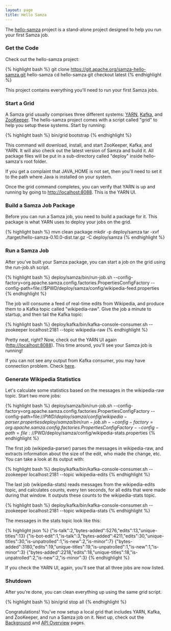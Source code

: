 ```yaml
---
layout: page
title: Hello Samza
---
```

<!--
   Licensed to the Apache Software Foundation (ASF) under one or more
   contributor license agreements.  See the NOTICE file distributed with
   this work for additional information regarding copyright ownership.
   The ASF licenses this file to You under the Apache License, Version 2.0
   (the "License"); you may not use this file except in compliance with
   the License.  You may obtain a copy of the License at

       http://www.apache.org/licenses/LICENSE-2.0

   Unless required by applicable law or agreed to in writing, software
   distributed under the License is distributed on an "AS IS" BASIS,
   WITHOUT WARRANTIES OR CONDITIONS OF ANY KIND, either express or implied.
   See the License for the specific language governing permissions and
   limitations under the License.
-->
The [hello-samza](https://github.com/apache/samza-hello-samza) project is a stand-alone project designed to help you run your first Samza job.

### Get the Code

Check out the hello-samza project:

{% highlight bash %}
git clone https://git.apache.org/samza-hello-samza.git hello-samza
cd hello-samza
git checkout latest
{% endhighlight %}

This project contains everything you'll need to run your first Samza jobs.

### Start a Grid

A Samza grid usually comprises three different systems: [YARN](http://hadoop.apache.org/docs/current/hadoop-yarn/hadoop-yarn-site/YARN.html), [Kafka](http://kafka.apache.org/), and [ZooKeeper](http://zookeeper.apache.org/). The hello-samza project comes with a script called "grid" to help you setup these systems. Start by running:

{% highlight bash %}
bin/grid bootstrap
{% endhighlight %}

This command will download, install, and start ZooKeeper, Kafka, and YARN. It will also check out the latest version of Samza and build it. All package files will be put in a sub-directory called "deploy" inside hello-samza's root folder.

If you get a complaint that JAVA_HOME is not set, then you'll need to set it to the path where Java is installed on your system.

Once the grid command completes, you can verify that YARN is up and running by going to [http://localhost:8088](http://localhost:8088). This is the YARN UI.

### Build a Samza Job Package

Before you can run a Samza job, you need to build a package for it. This package is what YARN uses to deploy your jobs on the grid.

{% highlight bash %}
mvn clean package
mkdir -p deploy/samza
tar -xvf ./target/hello-samza-0.10.0-dist.tar.gz -C deploy/samza
{% endhighlight %}

### Run a Samza Job

After you've built your Samza package, you can start a job on the grid using the run-job.sh script.

{% highlight bash %}
deploy/samza/bin/run-job.sh --config-factory=org.apache.samza.config.factories.PropertiesConfigFactory --config-path=file://$PWD/deploy/samza/config/wikipedia-feed.properties
{% endhighlight %}

The job will consume a feed of real-time edits from Wikipedia, and produce them to a Kafka topic called "wikipedia-raw". Give the job a minute to startup, and then tail the Kafka topic:

{% highlight bash %}
deploy/kafka/bin/kafka-console-consumer.sh  --zookeeper localhost:2181 --topic wikipedia-raw
{% endhighlight %}

Pretty neat, right? Now, check out the YARN UI again ([http://localhost:8088](http://localhost:8088)). This time around, you'll see your Samza job is running!

If you can not see any output from Kafka consumer, you may have connection problem. Check [here](../../../learn/tutorials/{{site.version}}/run-hello-samza-without-internet.html).

### Generate Wikipedia Statistics

Let's calculate some statistics based on the messages in the wikipedia-raw topic. Start two more jobs:

{% highlight bash %}
deploy/samza/bin/run-job.sh --config-factory=org.apache.samza.config.factories.PropertiesConfigFactory --config-path=file://$PWD/deploy/samza/config/wikipedia-parser.properties
deploy/samza/bin/run-job.sh --config-factory=org.apache.samza.config.factories.PropertiesConfigFactory --config-path=file://$PWD/deploy/samza/config/wikipedia-stats.properties
{% endhighlight %}

The first job (wikipedia-parser) parses the messages in wikipedia-raw, and extracts information about the size of the edit, who made the change, etc. You can take a look at its output with:

{% highlight bash %}
deploy/kafka/bin/kafka-console-consumer.sh  --zookeeper localhost:2181 --topic wikipedia-edits
{% endhighlight %}

The last job (wikipedia-stats) reads messages from the wikipedia-edits topic, and calculates counts, every ten seconds, for all edits that were made during that window. It outputs these counts to the wikipedia-stats topic.

{% highlight bash %}
deploy/kafka/bin/kafka-console-consumer.sh  --zookeeper localhost:2181 --topic wikipedia-stats
{% endhighlight %}

The messages in the stats topic look like this:

{% highlight json %}
{"is-talk":2,"bytes-added":5276,"edits":13,"unique-titles":13}
{"is-bot-edit":1,"is-talk":3,"bytes-added":4211,"edits":30,"unique-titles":30,"is-unpatrolled":1,"is-new":2,"is-minor":7}
{"bytes-added":3180,"edits":19,"unique-titles":19,"is-unpatrolled":1,"is-new":1,"is-minor":3}
{"bytes-added":2218,"edits":18,"unique-titles":18,"is-unpatrolled":2,"is-new":2,"is-minor":3}
{% endhighlight %}

If you check the YARN UI, again, you'll see that all three jobs are now listed.

### Shutdown

After you're done, you can clean everything up using the same grid script.

{% highlight bash %}
bin/grid stop all
{% endhighlight %}

Congratulations! You've now setup a local grid that includes YARN, Kafka, and ZooKeeper, and run a Samza job on it. Next up, check out the [Background](/learn/documentation/{{site.version}}/introduction/background.html) and [API Overview](/learn/documentation/{{site.version}}/api/overview.html) pages.
